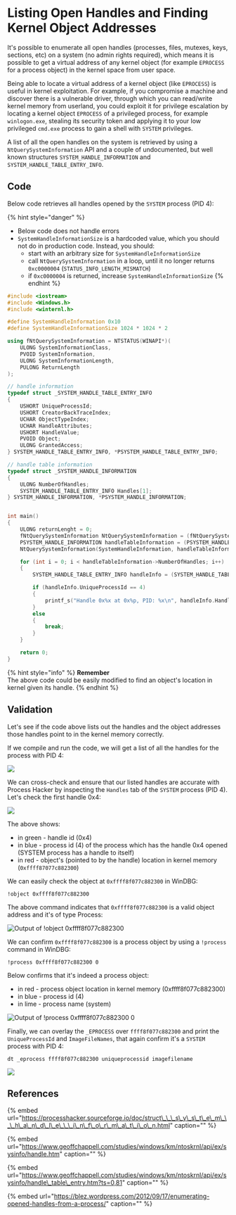 # Listing Open Handles and Finding Kernel Object Addresses

It's possible to enumerate all open handles \(processes, files, mutexes, keys, sections, etc\) on a system \(no admin rights required\), which means it is possible to get a virtual address of any kernel object \(for example `EPROCESS` for a process object\) in the kernel space from user space.

Being able to locate a virtual address of a kernel object \(like `EPROCESS`\) is useful in kernel exploitation. For example, if you compromise a machine and discover there is a vulnerable driver, through which you can read/write kernel memory from userland, you could exploit it for privilege escalation by locating a kernel object `EPROCESS` of a privileged process, for example `winlogon.exe`, stealing its security token and applying it to your low privileged `cmd.exe` process to gain a shell with `SYSTEM` privileges.

A list of all the open handles on the system is retrieved by using a `NtQuerySystemInformation` API and a couple of undocumented, but well known structures `SYSTEM_HANDLE_INFORMATION` and `SYSTEM_HANDLE_TABLE_ENTRY_INFO`.

## Code

Below code retrieves all handles opened by the `SYSTEM` process \(PID 4\):

{% hint style="danger" %}
* Below code does not handle errors
* `SystemHandleInformationSize` is a hardcoded value, which you should not do in production code. Instead, you should:
  * start with an arbitrary size for `SystemHandleInformationSize`
  * call `NtQuerySystemInformation` in a loop, until it no longer returns `0xc0000004` \(`STATUS_INFO_LENGTH_MISMATCH`\)
  * if `0xc0000004` is returned, increase `SystemHandleInformationSize`
{% endhint %}

```cpp
#include <iostream>
#include <Windows.h>
#include <winternl.h>

#define SystemHandleInformation 0x10
#define SystemHandleInformationSize 1024 * 1024 * 2

using fNtQuerySystemInformation = NTSTATUS(WINAPI*)(
    ULONG SystemInformationClass,
    PVOID SystemInformation,
    ULONG SystemInformationLength,
    PULONG ReturnLength
);

// handle information
typedef struct _SYSTEM_HANDLE_TABLE_ENTRY_INFO
{
    USHORT UniqueProcessId;
    USHORT CreatorBackTraceIndex;
    UCHAR ObjectTypeIndex;
    UCHAR HandleAttributes;
    USHORT HandleValue;
    PVOID Object;
    ULONG GrantedAccess;
} SYSTEM_HANDLE_TABLE_ENTRY_INFO, *PSYSTEM_HANDLE_TABLE_ENTRY_INFO;

// handle table information
typedef struct _SYSTEM_HANDLE_INFORMATION
{
    ULONG NumberOfHandles;
    SYSTEM_HANDLE_TABLE_ENTRY_INFO Handles[1];
} SYSTEM_HANDLE_INFORMATION, *PSYSTEM_HANDLE_INFORMATION;


int main()
{
    ULONG returnLenght = 0;
    fNtQuerySystemInformation NtQuerySystemInformation = (fNtQuerySystemInformation)GetProcAddress(GetModuleHandle(L"ntdll"), "NtQuerySystemInformation");
    PSYSTEM_HANDLE_INFORMATION handleTableInformation = (PSYSTEM_HANDLE_INFORMATION)HeapAlloc(GetProcessHeap(), HEAP_ZERO_MEMORY, SystemHandleInformationSize);
    NtQuerySystemInformation(SystemHandleInformation, handleTableInformation, SystemHandleInformationSize, &returnLenght);

    for (int i = 0; i < handleTableInformation->NumberOfHandles; i++)
    {
        SYSTEM_HANDLE_TABLE_ENTRY_INFO handleInfo = (SYSTEM_HANDLE_TABLE_ENTRY_INFO)handleTableInformation->Handles[i];

        if (handleInfo.UniqueProcessId == 4)
        {
            printf_s("Handle 0x%x at 0x%p, PID: %x\n", handleInfo.HandleValue, handleInfo.Object, handleInfo.UniqueProcessId);
        }
        else 
        {
            break;
        }
    }

    return 0;
}
```

{% hint style="info" %}
**Remember**  
The above code could be easily modified to find an object's location in kernel given its handle.
{% endhint %}

## Validation

Let's see if the code above lists out the handles and the object addresses those handles point to in the kernel memory correctly.

If we compile and run the code, we will get a list of all the handles for the process with PID 4:

![](../../.gitbook/assets/image%20%28611%29.png)

We can cross-check and ensure that our listed handles are accurate with Process Hacker by inspecting the `Handles` tab of the `SYSTEM` process \(PID 4\). Let's check the first handle 0x4:

![](../../.gitbook/assets/image%20%28596%29.png)

The above shows:

* in green - handle id \(0x4\)
* in blue - process id \(4\) of the process which has the handle 0x4 opened \(SYSTEM process has a handle to itself\)
* in red - object's \(pointed to by the handle\) location in kernel memory \(`0xffff87077c882300`\)

We can easily check the object at `0xffff8f077c882300` in WinDBG:

```text
!object 0xffff8f077c882300
```

The above command indicates that `0xffff8f077c882300` is a valid object address and it's of type Process:

![Output of !object 0xffff8f077c882300](../../.gitbook/assets/image%20%28580%29.png)

We can confirm `0xffff8f077c882300` is a process object by using a `!process` command in WinDBG:

```text
!process 0xffff8f077c882300 0
```

Below confirms that it's indeed a process object:

* in red - process object location in kernel memory \(0xffff8f077c882300\)
* in blue - process id \(4\)
* in lime - process name \(system\)

![Output of !process 0xffff8f077c882300 0](../../.gitbook/assets/image%20%28558%29.png)

Finally, we can overlay the `_EPROCESS` over `ffff8f077c882300` and print the `UniqueProcessId` and `ImageFileNames`, that again confirm it's a `SYSTEM` process with PID 4:

```text
dt _eprocess ffff8f077c882300 uniqueprocessid imagefilename
```

![](../../.gitbook/assets/image%20%28563%29.png)

## References

{% embed url="https://processhacker.sourceforge.io/doc/struct\_\_\_s\_y\_s\_t\_e\_m\_\_\_h\_a\_n\_d\_l\_e\_\_\_i\_n\_f\_o\_r\_m\_a\_t\_i\_o\_n.html" caption="" %}

{% embed url="https://www.geoffchappell.com/studies/windows/km/ntoskrnl/api/ex/sysinfo/handle.htm" caption="" %}

{% embed url="https://www.geoffchappell.com/studies/windows/km/ntoskrnl/api/ex/sysinfo/handle\_table\_entry.htm?ts=0,81" caption="" %}

{% embed url="https://blez.wordpress.com/2012/09/17/enumerating-opened-handles-from-a-process/" caption="" %}

